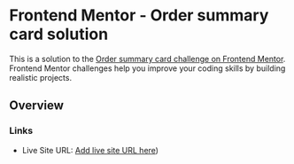 # Frontend Mentor - Order summary card solution

This is a solution to the [Order summary card challenge on Frontend Mentor](https://www.frontendmentor.io/challenges/order-summary-component-QlPmajDUj). Frontend Mentor challenges help you improve your coding skills by building realistic projects. 

## Overview

### Links

- Live Site URL: [Add live site URL here](https://sharangb.github.io/fmio-order-summary/))
